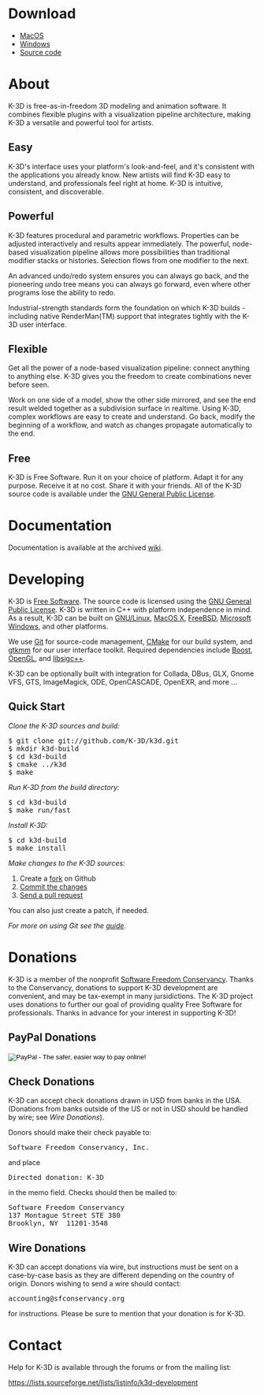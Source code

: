 # Download

* [MacOS](http://sourceforge.net/projects/k3d/files/K-3D%20Mac%20OSX%20Binaries/K-3D%20testing/k3d-setup-eac49f4-x86_64.dmg/download)
* [Windows](http://sourceforge.net/projects/k3d/files/K-3D%20Win32%20Binaries/K-3D%200.8.0.1/k3d-setup-0.8.0.1.exe/download)
* [Source code](https://github.com/K-3D/k3d/releases)

# About

<p id="description">K-3D is free-as-in-freedom 3D modeling and animation software. It combines flexible plugins with a visualization pipeline architecture, making K-3D a versatile and powerful tool for artists.</p>

<h2>Easy</h2>

<p>K-3D's interface uses your platform's look-and-feel, and it's consistent with the applications you already know. New artists will find K-3D easy to understand, and professionals feel right at home. K-3D is intuitive, consistent, and discoverable.</p>

<h2>Powerful</h2>

<p>K-3D features procedural and parametric workflows. Properties can be adjusted interactively and results appear immediately. The powerful, node-based visualization pipeline allows more possibilities than traditional modifier stacks or histories. Selection flows from one modifier to the next.</p>

<p>An advanced undo/redo system ensures you can always go back, and the pioneering undo tree means you can always go forward, even where other programs lose the ability to redo.</p>

<p>Industrial-strength standards form the foundation on which K-3D builds - including native RenderMan(TM) support that integrates tightly with the K-3D user interface.</p>

<h2>Flexible</h2>

<p>Get all the power of a node-based visualization pipeline: connect anything to anything else. K-3D gives you the freedom to create combinations never before seen.</p>

<p>Work on one side of a model, show the other side mirrored, and see the end result welded together as a subdivision surface in realtime. Using K-3D, complex workflows are easy to create and understand. Go back, modify the beginning of a workflow, and watch as changes propagate automatically to the end.</p>

<h2>Free</h2>

<p>K-3D is Free Software. Run it on your choice of platform. Adapt it for any purpose. Receive it at no cost. Share it with your friends. All of the K-3D source code is available under the <a href="http://www.gnu.org/licenses/gpl-faq.html">GNU General Public License</a>.</p>

# Documentation

Documentation is available at the archived [wiki](http://wiki.k-3d.org).

# Developing

<p>K-3D is <a href="http://www.gnu.org/philosophy/free-sw.html">Free Software</a>. The source code is licensed using the <a href="http://www.gnu.org/licenses/gpl-faq.html">GNU General Public License</a>. K-3D is written in C++ with platform independence in mind. As a result, K-3D can be built on <a href="http://www.linux.org">GNU/Linux</a>, <a href="http://www.apple.com">MacOS X</a>, <a href="http://www.freebsd.org/">FreeBSD</a>, <a href="http://www.microsoft.com/windows">Microsoft Windows</a>, and other platforms.</p>

<p>We use <a href="http://git-scm.com/">Git</a> for source-code management, <a href="http://cmake.org">CMake</a> for our build system, and <a href="http://gtkmm.org">gtkmm</a> for our user interface toolkit. Required dependencies include <a href="http://boost.org">Boost</a>, <a href="http://opengl.org">OpenGL</a>, and <a href="http://libsigc.sourceforge.net">libsigc++</a>.</p>

<p>K-3D can be optionally built with integration for Collada, DBus, GLX, Gnome VFS, GTS, ImageMagick, ODE, OpenCASCADE, OpenEXR, and more ...</p>

<h2>Quick Start</h2>

<p><em>Clone the K-3D sources and build:</em></p>

<pre>
$ git clone git://github.com/K-3D/k3d.git
$ mkdir k3d-build
$ cd k3d-build
$ cmake ../k3d
$ make
</pre>

<p><em>Run K-3D from the build directory:</em></p>

<pre>
$ cd k3d-build
$ make run/fast
</pre>

<p><em>Install K-3D:</em></p>

<pre>
$ cd k3d-build
$ make install
</pre>

<p><em>Make changes to the K-3D sources:</em></p>

<ol>
	<li>Create a <a href="http://help.github.com/fork-a-repo/">fork</a> on Github</li>
	<li><a href="http://book.git-scm.com/3_normal_workflow.html">Commit the changes</a></li>
	<li><a href="http://help.github.com/send-pull-requests/">Send a pull request</a></li>
</ol>

<p>You can also just create a patch, if needed.</p>

<p><em>For more on using Git see the <a href="http://book.git-scm.com/">guide</a>.</em></p>

# Donations

<p>K-3D is a member of the nonprofit <a href="http://conservancy.softwarefreedom.org">Software Freedom Conservancy</a>. Thanks to the Conservancy, donations to support K-3D development are convenient, and may be tax-exempt in many jursidictions. The K-3D project uses donations to further our goal of providing quality Free Software for professionals. Thanks in advance for your interest in supporting K-3D!</p>

<h2>PayPal Donations</h2>

<form action="https://www.paypal.com/cgi-bin/webscr" method="post">
<input type="hidden" name="cmd" value="_s-xclick">
<input type="hidden" name="hosted_button_id" value="5596283">
<input type="image" src="https://www.paypalobjects.com/en_US/i/btn/btn_donateCC_LG.gif" border="0" name="submit" alt="PayPal - The safer, easier way to pay online!">
<img alt="" border="0" src="https://www.paypalobjects.com/en_US/i/scr/pixel.gif" width="1" height="1">
</form>

<h2>Check Donations</h2>

<p>K-3D can accept check donations drawn in USD from banks in the USA. (Donations from banks outside of the US or not in USD should be handled by wire; see <em>Wire Donations</em>).</p>

<p>Donors should make their check payable to:</p>

<pre>
Software Freedom Conservancy, Inc.
</pre>

<p>and place</p>

<pre>
Directed donation: K-3D
</pre>

<p>in the memo field. Checks should then be mailed to:</p>

<pre>
Software Freedom Conservancy
137 Montague Street STE 380
Brooklyn, NY  11201-3548
</pre>

<h2>Wire Donations</h2>

<p>K-3D can accept donations via wire, but instructions must be sent on a case-by-case basis as they are different depending on the country of origin. Donors wishing to send a wire should contact:</p>

<pre>
accounting@sfconservancy.org
</pre>

<p>for instructions. Please be sure to mention that your donation is for K-3D.</p>

# Contact

<p>Help for K-3D is available through the forums or from the mailing list:</p>

<p><a href="https://lists.sourceforge.net/lists/listinfo/k3d-development">https://lists.sourceforge.net/lists/listinfo/k3d-development</a></p>
